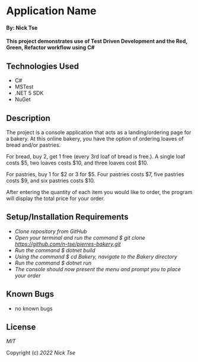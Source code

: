 # Application Name

#### By: Nick Tse

#### This project demonstrates use of Test Driven Development and the Red, Green, Refactor workflow using C#

## Technologies Used

* C#
* MSTest
* .NET 5 SDK
* NuGet


## Description 

The project is a console application that acts as a landing/ordering page for a bakery. At this online bakery, you have the option of ordering loaves of bread and/or pastries. 

For bread, buy 2, get 1 free (every 3rd loaf of bread is free.). A single loaf costs $5, two loaves costs $10, and three loaves cost $10. 

For pastries, buy 1 for $2 or 3 for $5. Four pastries costs $7, five pastries costs $9, and six pastries costs $10.

After entering the quantity of each item you would like to order, the program will display the total price for your order.

## Setup/Installation Requirements

* _Clone repository from GitHub_
* _Open your terminal and run the command $ git clone https://github.com/n-tse/pierres-bakery.git_
* _Run the command $ dotnet build_
* _Using the command $ cd Bakery, navigate to the Bakery directory_
* _Run the command $ dotnet run_
* _The console should now present the menu and prompt you to place your order_

## Known Bugs

* no known bugs

## License

_MIT_

Copyright (c) _2022_ _Nick Tse_
